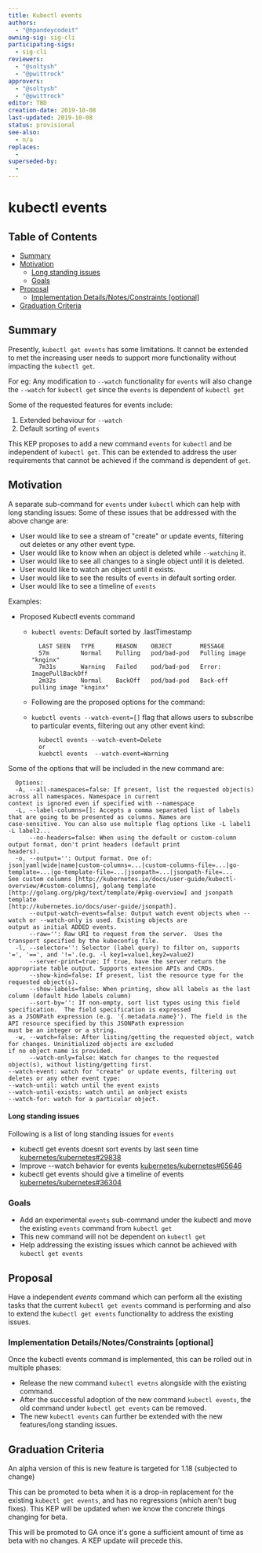 ```yaml
---
title: Kubectl events
authors:
  - "@hpandeycodeit"
owning-sig: sig-cli
participating-sigs:
  - sig-cli
reviewers:
  - "@soltysh"
  - "@pwittrock"
approvers:
  - "@soltysh"
  - "@pwittrock"
editor: TBD
creation-date: 2019-10-08
last-updated: 2019-10-08
status: provisional
see-also:
  - n/a
replaces:
  - 
superseded-by:
  -
---
```


# kubectl events

## Table of Contents

<!-- toc -->
- [Summary](#summary)
- [Motivation](#motivation)
    - [Long standing issues](#long-standing-issues)
  - [Goals](#goals)
- [Proposal](#proposal)
  - [Implementation Details/Notes/Constraints [optional]](#implementation-detailsnotesconstraints-optional)
- [Graduation Criteria](#graduation-criteria)
<!-- /toc -->

## Summary

Presently, `kubectl get events` has some limitations. It cannot be extended to met the increasing user needs to 
support more functionality without impacting the `kubectl get`. 

For eg: Any modification to `--watch` functionality for `events` will also change the `--watch` for `kubectl get` since the `events` is dependent of `kubectl get`

Some of the requested features for events include: 

1. Extended behaviour for `--watch` 
2. Default sorting of `events`

This KEP proposes to add a new command `events` for `kubectl` and  be independent of `kubectl get`. This can be 
extended to address the user requirements that cannot be achieved if the command is dependent of `get`.

## Motivation

A separate sub-command for `events` under `kubectl` which can help with long standing issues: 
Some of these issues that be addressed with the above change are: 

- User would like to see a stream of "create" or update events, filtering out deletes or any other event type. 
- User would like to know when an object is deleted while `--watching` it. 
- User would like to see all changes to a single object until it is deleted. 
- User would like to watch an object until it exists. 
- User would like to see the results of `events` in default sorting order. 
- User would like to see a timeline of `events`

Examples:

- Proposed Kubectl events command
  - `kubectl events`: Default sorted by .lastTimestamp
     ```
       LAST SEEN   TYPE      REASON    OBJECT        MESSAGE
       57m         Normal    Pulling   pod/bad-pod   Pulling image "knginx"
       7m31s       Warning   Failed    pod/bad-pod   Error: ImagePullBackOff
       2m32s       Normal    BackOff   pod/bad-pod   Back-off pulling image "knginx" 
      ```
  - Following are the proposed options for the command: 

  - `kuebctl events --watch-event=[]` flag that allows users to subscribe to particular events, 
     filtering out any other event kind: 
     ```
       kubectl events --watch-event=Delete
       or 
       kuebctl events  --watch-event=Warning 

     ```

Some of the options that will be included in the new command are: 

```
  Options:
  -A, --all-namespaces=false: If present, list the requested object(s) across all namespaces. Namespace in current
context is ignored even if specified with --namespace
  -L, --label-columns=[]: Accepts a comma separated list of labels that are going to be presented as columns. Names are
case-sensitive. You can also use multiple flag options like -L label1 -L label2...
      --no-headers=false: When using the default or custom-column output format, don't print headers (default print
headers).
  -o, --output='': Output format. One of:
json|yaml|wide|name|custom-columns=...|custom-columns-file=...|go-template=...|go-template-file=...|jsonpath=...|jsonpath-file=...
See custom columns [http://kubernetes.io/docs/user-guide/kubectl-overview/#custom-columns], golang template
[http://golang.org/pkg/text/template/#pkg-overview] and jsonpath template
[http://kubernetes.io/docs/user-guide/jsonpath].
      --output-watch-events=false: Output watch event objects when --watch or --watch-only is used. Existing objects are
output as initial ADDED events.
      --raw='': Raw URI to request from the server.  Uses the transport specified by the kubeconfig file.
  -l, --selector='': Selector (label query) to filter on, supports '=', '==', and '!='.(e.g. -l key1=value1,key2=value2)
      --server-print=true: If true, have the server return the appropriate table output. Supports extension APIs and CRDs.
      --show-kind=false: If present, list the resource type for the requested object(s).
      --show-labels=false: When printing, show all labels as the last column (default hide labels column)
      --sort-by='': If non-empty, sort list types using this field specification.  The field specification is expressed
as a JSONPath expression (e.g. '{.metadata.name}'). The field in the API resource specified by this JSONPath expression
must be an integer or a string.
  -w, --watch=false: After listing/getting the requested object, watch for changes. Uninitialized objects are excluded
if no object name is provided.
      --watch-only=false: Watch for changes to the requested object(s), without listing/getting first.
--watch-event: watch for "create" or update events, filtering out deletes or any other event type:
--watch-until: watch until the event exists
--watch-until-exists: watch until an onbject exists
--watch-for: watch for a particular object. 

  ```
  

#### Long standing issues

Following is a list of long standing issues for `events`

- kubectl get events doesnt sort events by last seen time [kubernetes/kubernetes#29838](https://github.com/kubernetes/kubernetes/issues/29838)
- Improve --watch behavior for events [kubernetes/kubernetes#65646](https://github.com/kubernetes/kubernetes/issues/65646)
- kubectl get events should give a timeline of events [kubernetes/kubernetes#36304](https://github.com/kubernetes/kubernetes/issues/36304)

### Goals

- Add an experimental `events` sub-command under the kubectl and move the existing `events` command from `kubectl get` 
- This new command will not be dependent on `kubectl get`
- Help addressing the existing issues which cannot be achieved with `kubectl get events`

## Proposal

Have a independent *events* command which can perform all the existing tasks that the current `kubectl get events` 
command is performing and also to extend the `kubectl get events` functionality to address the existing issues. 


### Implementation Details/Notes/Constraints [optional]

Once the kubectl events command is implemented, this can be rolled out in multiple phases: 
-  Release the new command `kubectl evetns` alongside with the existing command. 
-  After the successful adoption of the new command `kubectl events`, the old command under `kubectl get events` can be removed. 
- The new `kubectl events` can further be extended with the new features/long standing issues. 



## Graduation Criteria

An alpha version of this is new feature is targeted for 1.18 (subjected to change)

This can be promoted to beta when it is a drop-in replacement for the existing `kubectl get events`, and has no regressions (which aren't bug fixes). This KEP will be updated when we know the concrete things changing for beta.

This will be promoted to GA once it's gone a sufficient amount of time as beta with no changes. A KEP update will precede this.

